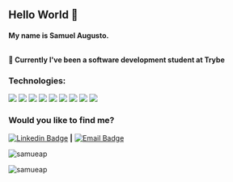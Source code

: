 ### <h2>Hello World 👋</h2>

<p><h4>My name is Samuel Augusto.
  
</br>🌱 Currently I've been a software development student at Trybe</h4></p>

### Technologies:

<p>
  <img src="https://img.shields.io/badge/javascript%20-%23323330.svg?&style=for-the-badge&logo=javascript&logoColor=%23F7DF1E" /> 
  <img src="https://img.shields.io/badge/react%20-%2320232a.svg?&style=for-the-badge&logo=react&logoColor=%2361DAFB" />
  <img src="https://img.shields.io/badge/context_Api%20-%231572B6.svg?&style=for-the-badge&logo=context_API&logoColor=white" />
  <img src="https://img.shields.io/badge/redux%20-%23593d88.svg?&style=for-the-badge&logo=redux&logoColor=white" />
  <img src="https://img.shields.io/badge/html5%20-%23E34F26.svg?&style=for-the-badge&logo=html5&logoColor=white" />
  <img src="https://img.shields.io/badge/css3%20-%231572B6.svg?&style=for-the-badge&logo=css3&logoColor=white" />
  <img src="https://img.shields.io/badge/node.js%20-%2343853D.svg?&style=for-the-badge&logo=node.js&logoColor=white" />
  <img src="https://img.shields.io/badge/mysql-%2300f.svg?&style=for-the-badge&logo=mysql&logoColor=white"/>
  <img src ="https://img.shields.io/badge/MongoDB-%234ea94b.svg?&style=for-the-badge&logo=mongodb&logoColor=white"/>
  
</p>

### Would you like to find me?

[![Linkedin Badge](https://img.shields.io/badge/-Samuel_Augusto-blue?style=flat-square&logo=Linkedin&logoColor=white&link=https://www.linkedin.com/in/samuel-augusto/)](https://www.linkedin.com/in/samuel-augusto/) **|** [![Email Badge](https://img.shields.io/badge/-Email-color=black?style=social&logo=Gmail&logoColor=red&link=samueap@gmail.com/)](samueap@gmail.com/)

<p>&nbsp;
    <img align="left" src="https://github-readme-stats.vercel.app/api?username=samueap&count_private=true&show_icons=true&hide_border=true" alt="samueap" />
</p>

<p>
    <img align="center" src="https://github-readme-stats.vercel.app/api/top-langs/?username=samueap&langs_count=8&layout=compact&theme=graywhite&title_color=268bd2" alt="samueap" <p/>

<!--
**samueap/samueap** is a ✨ _special_ ✨ repository because its `README.md` (this file) appears on your GitHub profile.

Here are some ideas to get you started:

- 🔭 I’m currently working on ...
- 🌱 I’m currently learning ...
- 👯 I’m looking to collaborate on ...
- 🤔 I’m looking for help with ...
- 💬 Ask me about ...
- 📫 How to reach me: ...
- 😄 Pronouns: ...
- ⚡ Fun fact: ...
-->
